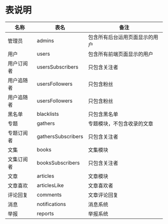 # 表说明

| 名称 | 表名 | 备注 |
| --- | --- | --- |
| 管理员 | admins | 包含所有后台运用页面显示的用户 |
| 用户 | users | 包含所有前端页面显示的用户 |
| 用户订阅者 | usersSubscribers | 只包含关注者 |
| 用户追随者 | usersFollowers | 只包含粉丝 |
| 用户追随者 | usersFollowers | 只包含粉丝 |
| 黑名单 | blacklists | 只包含黑名单 |
| 专题 | gathers | 专题模块，不包含收录的文章 |
| 专题订阅者 | gathersSubscribers | 只包含关注者 |
| 文集 | books | 文集模块 |
| 文集订阅者 | booksSubscribers | 只包含关注者 |
| 文章 | articles | 文章模块 |
| 文章喜欢 | articlesLike | 文章喜欢者 |
| 评论回复 | comments | 文章评论回复 |
| 消息 | notifications | 消息系统 |
| 举报 | reports | 举报系统 |